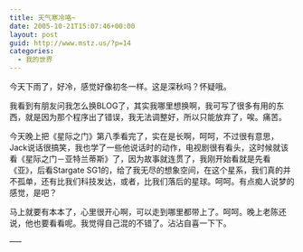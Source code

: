 ```yaml
---
title: 天气寒冷咯~
date: 2005-10-21T15:07:46+00:00
layout: post
guid: http://www.mstz.us/?p=14
categories:
  - 我的世界
---
```

今天下雨了，好冷，感觉好像初冬一样。这是深秋吗？怀疑哦。

我看到有朋友问我怎么换BLOG了，其实我哪里想换啊，我可写了很多有用的东西，就是因为那个程序出了错误，我无法调整好，所以只能放弃了，唉。痛苦。

今天晚上把《星际之门》第八季看完了，实在是长啊，呵呵，不过很有意思，Jack说话很搞笑，我也学了一些他说话时的动作，电视剧很有看头，这时候就该看《星际之门－亚特兰蒂斯》了，因为故事就连贯了，我刚开始看就是先看《亚》，后看Stargate SG1的，给了我无尽的想象空间，在这个星系，我们真的并不孤单，还有比我们科技发达，或者，比我们落后的星球。呵呵。有点痴人说梦的感觉，是吧？

马上就要有本本了，心里很开心啊，可以走到哪里都带上了。呵呵。晚上老陈还说，他也要看看呢。我觉得自己混的不错了。沾沾自喜一下下。

—–